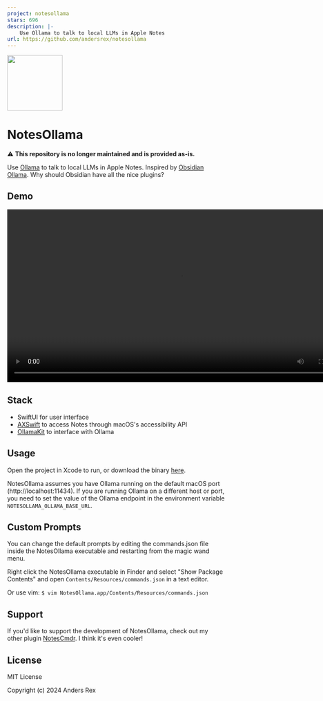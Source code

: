 ```yaml
---
project: notesollama
stars: 696
description: |-
    Use Ollama to talk to local LLMs in Apple Notes
url: https://github.com/andersrex/notesollama
---
```


<img width="128" src="notesollama-icon.png" />

# NotesOllama 

⚠️ **This repository is no longer maintained and is provided as-is.**

Use [Ollama](https://ollama.com) to talk to local LLMs in Apple Notes. Inspired by [Obsidian Ollama](https://github.com/hinterdupfinger/obsidian-ollama). Why should Obsidian have all the nice plugins?

## Demo

<video width="800" src="https://github.com/andersrex/notesollama/assets/1891619/d289d5b3-1e30-4aa3-a34a-fd2a6fa888d0"></video>

## Stack

- SwiftUI for user interface
- [AXSwift](https://github.com/tmandry/AXSwift) to access Notes through macOS's accessibility API
- [OllamaKit](https://github.com/kevinhermawan/OllamaKit) to interface with Ollama

## Usage

Open the project in Xcode to run, or download the binary [here](https://smallest.app/notesollama/dist/NotesOllama-0.2.6.zip).

NotesOllama assumes you have Ollama running on the default macOS port (http://localhost:11434). If you are running Ollama on a different host or port, you need to set the value of the Ollama endpoint in the environment variable `NOTESOLLAMA_OLLAMA_BASE_URL`.

## Custom Prompts

You can change the default prompts by editing the commands.json file inside the NotesOllama executable and restarting from the magic wand menu.

Right click the NotesOllama executable in Finder and select "Show Package Contents" and open `Contents/Resources/commands.json` in a text editor.

Or use vim: `$ vim NotesOllama.app/Contents/Resources/commands.json`

## Support

If you'd like to support the development of NotesOllama, check out my other plugin [NotesCmdr](https://smallest.app/notescmdr). I think it's even cooler!

## License

MIT License

Copyright (c) 2024 Anders Rex

